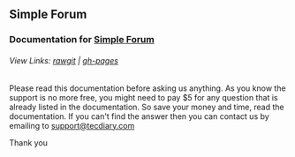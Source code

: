 ## Simple Forum

### Documentation for [Simple Forum](http://codecanyon.net/item/simple-forum-responsive-bulletin-board/13289844?ref=Tecdiary)

###### View Links: [rawgit](http://rawgit.com/tecdiary/forum-guide/gh-pages/index.html) | [gh-pages](http://tecdiary.github.io/forum-guide/)

Please read this documentation before asking us anything. As you know the support is no more free, you might need to pay $5 for any question that is already listed in the documentation. So save your money and time, read the documentation. If you can't find the answer then you can contact us by emailing to support@tecdiary.com

Thank you
